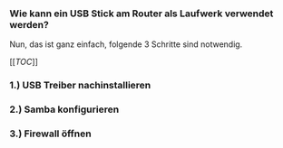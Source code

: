### Wie kann ein USB Stick am Router als Laufwerk verwendet werden?
Nun, das ist ganz einfach, folgende 3 Schritte sind notwendig.

[[_TOC_]]

### 1.) USB Treiber nachinstallieren

### 2.) Samba konfigurieren

### 3.) Firewall öffnen

